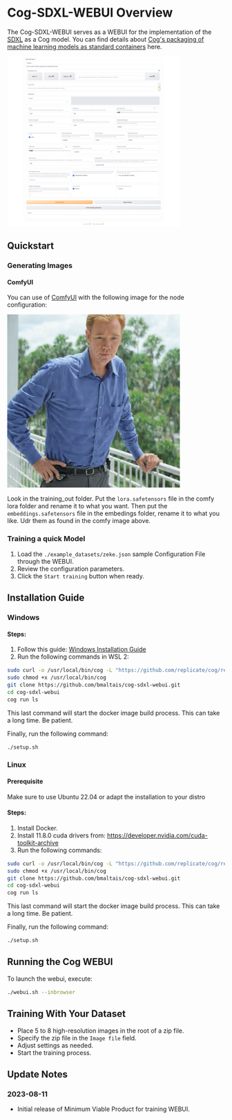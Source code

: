 # Cog-SDXL-WEBUI Overview

The Cog-SDXL-WEBUI serves as a WEBUI for the implementation of the [SDXL](https://github.com/Stability-AI/generative-models) as a Cog model. You can find details about [Cog's packaging of machine learning models as standard containers](https://github.com/replicate/cog-sdxl) here.

<img src="images/webui.png" alt="WEBUI image" width="400"/>

## Quickstart
### Generating Images
#### ComfyUI

You can use of [ComfyUI](https://github.com/comfyanonymous/ComfyUI) with the following image for the node configuration:

<img src="images/ComfyUI_00885_.png" alt="Comfy node image" width="400"/>

Look in the training_out folder. Put the `lora.safetensors` file in the comfy lora folder and rename it to what you want. Then put the `embeddings.safetensors` file in the embedings folder, rename it to what you like. Udr them as found in the comfy image above.

### Training a quick Model

1. Load the `./example_datasets/zeke.json` sample Configuration File through the WEBUI.
2. Review the configuration parameters.
3. Click the `Start training` button when ready.

## Installation Guide

### Windows

#### Steps:

1. Follow this guide: [Windows Installation Guide](https://github.com/bmaltais/cog-sdxl-webui/wiki/Using-cog-on-Windows-11-with-WSL-2)
2. Run the following commands in WSL 2:

```bash
sudo curl -o /usr/local/bin/cog -L "https://github.com/replicate/cog/releases/latest/download/cog_$(uname -s)_$(uname -m)"
sudo chmod +x /usr/local/bin/cog
git clone https://github.com/bmaltais/cog-sdxl-webui.git
cd cog-sdxl-webui
cog run ls
```

This last command will start the docker image build process. This can take a long time. Be patient.

Finally, run the following command:

```bash
./setup.sh
```

### Linux
#### Prerequisite

Make sure to use Ubuntu 22.04 or adapt the installation to your distro

#### Steps:

1. Install Docker.
2. Install 11.8.0 cuda drivers from: https://developer.nvidia.com/cuda-toolkit-archive
3. Run the following commands:

```bash
sudo curl -o /usr/local/bin/cog -L "https://github.com/replicate/cog/releases/latest/download/cog_$(uname -s)_$(uname -m)"
sudo chmod +x /usr/local/bin/cog
git clone https://github.com/bmaltais/cog-sdxl-webui.git
cd cog-sdxl-webui
cog run ls
```

This last command will start the docker image build process. This can take a long time. Be patient.

Finally, run the following command:

```bash
./setup.sh
```

## Running the Cog WEBUI

To launch the webui, execute:

```bash
./webui.sh --inbrowser
```

## Training With Your Dataset

- Place 5 to 8 high-resolution images in the root of a zip file.
- Specify the zip file in the `Image file` field.
- Adjust settings as needed.
- Start the training process.

## Update Notes

### 2023-08-11

- Initial release of Minimum Viable Product for training WEBUI.